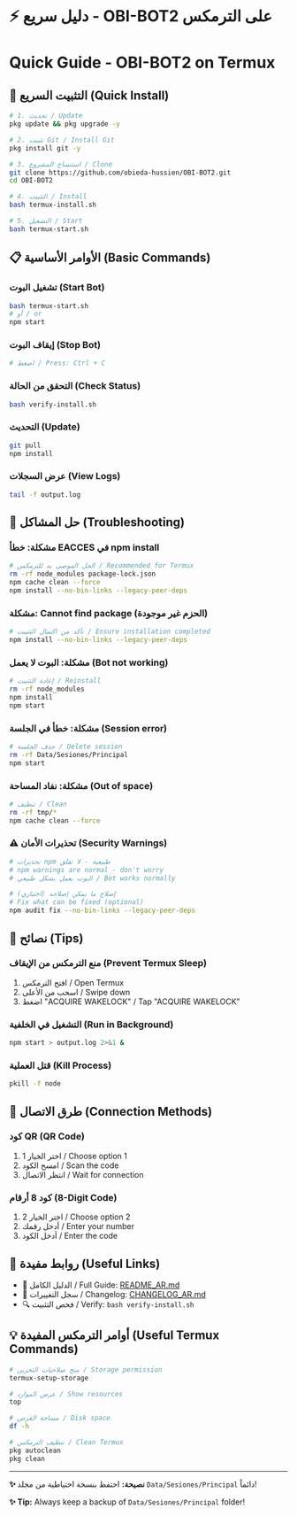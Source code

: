 # ⚡ دليل سريع - OBI-BOT2 على الترمكس
# Quick Guide - OBI-BOT2 on Termux

## 🚀 التثبيت السريع (Quick Install)

```bash
# 1. تحديث / Update
pkg update && pkg upgrade -y

# 2. تثبيت Git / Install Git
pkg install git -y

# 3. استنساخ المشروع / Clone
git clone https://github.com/obieda-hussien/OBI-BOT2.git
cd OBI-BOT2

# 4. التثبيت / Install
bash termux-install.sh

# 5. التشغيل / Start
bash termux-start.sh
```

## 📋 الأوامر الأساسية (Basic Commands)

### تشغيل البوت (Start Bot)
```bash
bash termux-start.sh
# أو / or
npm start
```

### إيقاف البوت (Stop Bot)
```bash
# اضغط / Press: Ctrl + C
```

### التحقق من الحالة (Check Status)
```bash
bash verify-install.sh
```

### التحديث (Update)
```bash
git pull
npm install
```

### عرض السجلات (View Logs)
```bash
tail -f output.log
```

## 🔧 حل المشاكل (Troubleshooting)

### مشكلة: خطأ EACCES في npm install
```bash
# الحل الموصى به للترمكس / Recommended for Termux
rm -rf node_modules package-lock.json
npm cache clean --force
npm install --no-bin-links --legacy-peer-deps
```

### مشكلة: Cannot find package (الحزم غير موجودة)
```bash
# تأكد من اكتمال التثبيت / Ensure installation completed
npm install --no-bin-links --legacy-peer-deps
```

### مشكلة: البوت لا يعمل (Bot not working)
```bash
# إعادة التثبيت / Reinstall
rm -rf node_modules
npm install
npm start
```

### مشكلة: خطأ في الجلسة (Session error)
```bash
# حذف الجلسة / Delete session
rm -rf Data/Sesiones/Principal
npm start
```

### مشكلة: نفاد المساحة (Out of space)
```bash
# تنظيف / Clean
rm -rf tmp/*
npm cache clean --force
```

### ⚠️  تحذيرات الأمان (Security Warnings)
```bash
# تحذيرات npm طبيعية - لا تقلق
# npm warnings are normal - don't worry
# البوت يعمل بشكل طبيعي / Bot works normally

# إصلاح ما يمكن إصلاحه (اختياري)
# Fix what can be fixed (optional)
npm audit fix --no-bin-links --legacy-peer-deps
```

## 🌟 نصائح (Tips)

### منع الترمكس من الإيقاف (Prevent Termux Sleep)
1. افتح الترمكس / Open Termux
2. اسحب من الأعلى / Swipe down
3. اضغط "ACQUIRE WAKELOCK" / Tap "ACQUIRE WAKELOCK"

### التشغيل في الخلفية (Run in Background)
```bash
npm start > output.log 2>&1 &
```

### قتل العملية (Kill Process)
```bash
pkill -f node
```

## 📱 طرق الاتصال (Connection Methods)

### كود QR (QR Code)
1. اختر الخيار 1 / Choose option 1
2. امسح الكود / Scan the code
3. انتظر الاتصال / Wait for connection

### كود 8 أرقام (8-Digit Code)
1. اختر الخيار 2 / Choose option 2
2. أدخل رقمك / Enter your number
3. أدخل الكود / Enter the code

## 🔗 روابط مفيدة (Useful Links)

- 📖 الدليل الكامل / Full Guide: [README_AR.md](./README_AR.md)
- 📝 سجل التغييرات / Changelog: [CHANGELOG_AR.md](./CHANGELOG_AR.md)
- 🔍 فحص التثبيت / Verify: `bash verify-install.sh`

## 💡 أوامر الترمكس المفيدة (Useful Termux Commands)

```bash
# منح صلاحيات التخزين / Storage permission
termux-setup-storage

# عرض الموارد / Show resources
top

# مساحة القرص / Disk space
df -h

# تنظيف الترمكس / Clean Termux
pkg autoclean
pkg clean
```

---

**✨ نصيحة:** احتفظ بنسخة احتياطية من مجلد `Data/Sesiones/Principal` دائماً!

**✨ Tip:** Always keep a backup of `Data/Sesiones/Principal` folder!
